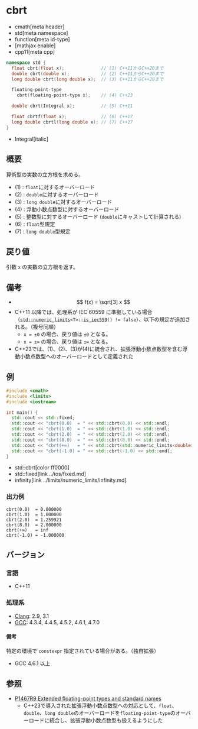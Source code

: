 # cbrt
* cmath[meta header]
* std[meta namespace]
* function[meta id-type]
* [mathjax enable]
* cpp11[meta cpp]

```cpp
namespace std {
  float cbrt(float x);              // (1) C++11からC++20まで
  double cbrt(double x);            // (2) C++11からC++20まで
  long double cbrt(long double x);  // (3) C++11からC++20まで

  floating-point-type
    cbrt(floating-point-type x);    // (4) C++23

  double cbrt(Integral x);          // (5) C++11

  float cbrtf(float x);             // (6) C++17
  long double cbrtl(long double x); // (7) C++17
}
```
* Integral[italic]

## 概要
算術型の実数の立方根を求める。

- (1) : `float`に対するオーバーロード
- (2) : `double`に対するオーバーロード
- (3) : `long double`に対するオーバーロード
- (4) : 浮動小数点数型に対するオーバーロード
- (5) : 整数型に対するオーバーロード (`double`にキャストして計算される)
- (6) : `float`型規定
- (7) : `long double`型規定


## 戻り値
引数 `x` の実数の立方根を返す。


## 備考
- $$ f(x) = \sqrt[3] x $$
- C++11 以降では、処理系が IEC 60559 に準拠している場合（[`std::numeric_limits`](../limits/numeric_limits.md)`<T>::`[`is_iec559`](../limits/numeric_limits/is_iec559.md)`() != false`）、以下の規定が追加される。（複号同順）
    - `x = ±0` の場合、戻り値は `±0` となる。
    - `x = ±∞` の場合、戻り値は `±∞` となる。
- C++23では、(1)、(2)、(3)が(4)に統合され、拡張浮動小数点数型を含む浮動小数点数型へのオーバーロードとして定義された


## 例
```cpp example
#include <cmath>
#include <limits>
#include <iostream>

int main() {
  std::cout << std::fixed;
  std::cout << "cbrt(0.0)  = " << std::cbrt(0.0) << std::endl;
  std::cout << "cbrt(1.0)  = " << std::cbrt(1.0) << std::endl;
  std::cout << "cbrt(2.0)  = " << std::cbrt(2.0) << std::endl;
  std::cout << "cbrt(8.0)  = " << std::cbrt(8.0) << std::endl;
  std::cout << "cbrt(+∞)   = " << std::cbrt(std::numeric_limits<double>::infinity()) << std::endl;
  std::cout << "cbrt(-1.0) = " << std::cbrt(-1.0) << std::endl;
}
```
* std::cbrt[color ff0000]
* std::fixed[link ../ios/fixed.md]
* infinity[link ../limits/numeric_limits/infinity.md]

### 出力例
```
cbrt(0.0)  = 0.000000
cbrt(1.0)  = 1.000000
cbrt(2.0)  = 1.259921
cbrt(8.0)  = 2.000000
cbrt(+∞)   = inf
cbrt(-1.0) = -1.000000
```

## バージョン
### 言語
- C++11

### 処理系
- [Clang](/implementation.md#clang):  2.9, 3.1
- [GCC](/implementation.md#gcc): 4.3.4, 4.4.5, 4.5.2, 4.6.1, 4.7.0

#### 備考
特定の環境で `constexpr` 指定されている場合がある。（独自拡張）

- GCC 4.6.1 以上


## 参照
- [P1467R9 Extended floating-point types and standard names](https://www.open-std.org/jtc1/sc22/wg21/docs/papers/2022/p1467r9.html)
    - C++23で導入された拡張浮動小数点数型への対応として、`float`、`double`、`long double`のオーバーロードを`floating-point-type`のオーバーロードに統合し、拡張浮動小数点数型も扱えるようにした
